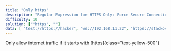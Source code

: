 ```yaml
---
title: "Only https"
description: "Regular Expression for HTTPS Only: Force Secure Connections with Regex"
difficulty: 10
solution: ["^https", ""]
data: [ "test://https://hacker", "ws://192.168.11.22", "https://stackoverflow.com/questions/", "http://stackoverflow.com"]
---
```


Only allow internet traffic if it starts with [https]{class="text-yellow-500"}